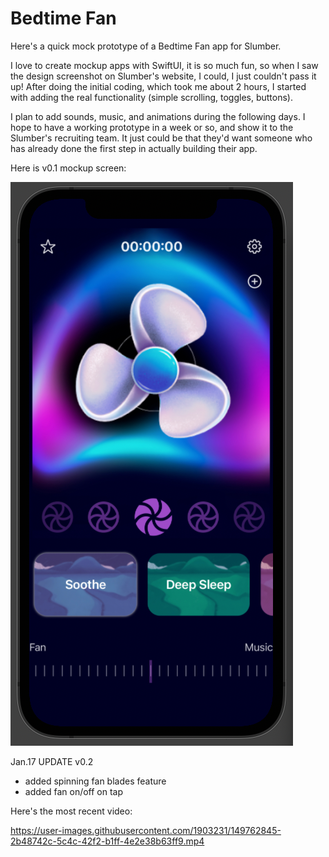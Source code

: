 # Bedtime Fan

Here's a quick mock prototype of a Bedtime Fan app for Slumber.

I love to create mockup apps with SwiftUI, it is so much fun, so when I saw the design screenshot on Slumber's website, I could, I just couldn't pass it up! After doing the initial coding, which took me about 2 hours, I started with adding the real functionality (simple scrolling, toggles, buttons).

I plan to add sounds, music, and animations during the following days. I hope to have a working prototype in a week or so, and show it to the Slumber's recruiting team. It just could be that they'd want someone who has already done the first step in actually building their app.

Here is v0.1 mockup screen:

![](https://github.com/SimpleBeat/bedtimeFanSample/blob/main/media/appScreen.png)


Jan.17 UPDATE
v0.2

- added spinning fan blades feature
- added fan on/off on tap

Here's the most recent video:

https://user-images.githubusercontent.com/1903231/149762845-2b48742c-5c4c-42f2-b1ff-4e2e38b63ff9.mp4

